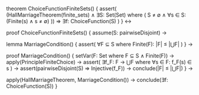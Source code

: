 theorem ChoiceFunctionFiniteSets() {
  assert(
    (HallMarriageTheorem(finite_sets) ∧
     ∃S: Set(Set) where (
       S ≠ ∅ ∧
       ∀s ∈ S: (Finite(s) ∧ s ≠ ∅)
     )) ⇒
    ∃f: ChoiceFunction(S)
  )
} ↔

proof ChoiceFunctionFiniteSets() {
  assume(S: pairwiseDisjoint) →
  
  lemma MarriageCondition() {
    assert(
      ∀F ⊆ S where Finite(F):
      |F| ≤ |⋃F|
    )
  } →
  
  proof MarriageCondition() {
    setVar(F: Set where F ⊆ S ∧ Finite(F)) →
    apply(PrincipleFiniteChoice) →
    assert(
      ∃f_F: F → ⋃F where
      ∀s ∈ F: f_F(s) ∈ s
    ) →
    assert(pairwiseDisjoint(S) ⇒ Injective(f_F)) →
    conclude(|F| ≤ |⋃F|)
  } →
  
  apply(HallMarriageTheorem, MarriageCondition()) →
  conclude(∃f: ChoiceFunction(S))
}